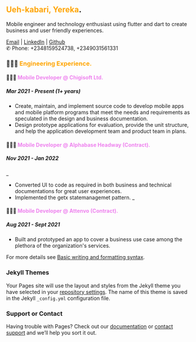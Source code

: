 ## <span style="color:orange">Ueh-kabari, Yereka</span>.

Mobile engineer and technology enthusiast using flutter and dart to create business and user friendly experiences.

[Email](mailto:yerekadonald@gmail.com) | [LinkedIn](https://www.linkedin.com/in/yereka-ueh-kabari-ab242b169/) | [Github](https://github.com/codeflames/)\
✆ Phone: +2348159524738, +2349031561331

### 👩🏼‍💻 <span style="color:orange">Engineering Experience. </span>

#### 👩🏼‍💻 <span style="color:violet">Mobile Developer @ Chigisoft Ltd. </span>
##### Mar 2021 - Present (1+ years)
 - Create, maintain, and implement source code to develop mobile apps and mobile platform programs that meet the needs and requirements as speculated in the design and business documentation.
 - Design prototype applications for evaluation, provide the unit structure, and help the application development team and product team in plans.
 

#### 👩🏼‍💻 <span style="color:violet">Mobile Developer @ Alphabase Headway (Contract). </span>
##### Nov 2021 - Jan 2022
_
- Converted UI to code as required in both business and technical documentations for great user experiences.
- Implemented the getx statemanagemet pattern.
_

#### 👩🏼‍💻 <span style="color:violet">Mobile Developer @ Attenvo (Contract). </span>
##### Aug 2021 - Sept 2021
 - Built and prototyped an app to cover a business use case among the plethora of the organization's services.




For more details see [Basic writing and formatting syntax](https://docs.github.com/en/github/writing-on-github/getting-started-with-writing-and-formatting-on-github/basic-writing-and-formatting-syntax).

### Jekyll Themes

Your Pages site will use the layout and styles from the Jekyll theme you have selected in your [repository settings](https://github.com/codeflames/cv/settings/pages). The name of this theme is saved in the Jekyll `_config.yml` configuration file.

### Support or Contact

Having trouble with Pages? Check out our [documentation](https://docs.github.com/categories/github-pages-basics/) or [contact support](https://support.github.com/contact) and we’ll help you sort it out.

